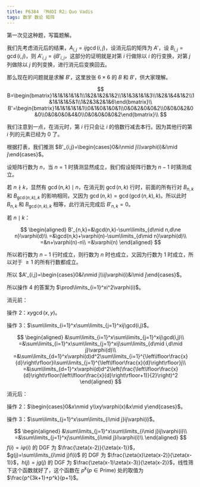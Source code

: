 ```yaml
---
title: P6384 『MdOI R2』Quo Vadis
tags: 数学 数论 矩阵
---
```


第一次见这种题，写篇题解。

我们先考虑消元后的结果，$A_{i,j}=ij\gcd(i,j)$，设消元后的矩阵为 $A'$，设 $B_{i,j}=\gcd(i,j)$，则 $A'_{i,j}=ijB'_{i,j}$，这部分的证明就是对第 $i$ 行做除以 $i$ 的行变换，对第 $j$ 列做除以 $j$ 的列变换，进行消元后变换回去。

那么现在的问题就是求解 $B'$，这里放张 $6\times 6$ 的 $B$ 和 $B'$，供大家理解。


$$
B=\begin{bmatrix}1&1&1&1&1&1\\1&2&1&2&1&2\\1&1&3&1&1&3\\1&2&1&4&1&2\\1&1&1&1&5&1\\1&2&3&2&1&6\end{bmatrix}\\
B'=\begin{bmatrix}1&1&1&1&1&1\\0&1&0&1&0&1\\0&0&2&0&0&2\\0&0&0&2&0&0\\0&0&0&0&4&0\\0&0&0&0&0&2\end{bmatrix}\\
$$


我们注意到一点，在消元时，第 $i$ 行只会让 $i$ 的倍数行减去本行。因为其他行的第 $i$ 列的元素已经为 $0$ 了。

根据打表，我们推测 $B'_{i,j}=\begin{cases}0&i\nmid j\\\varphi(i)&i\mid j\end{cases}$。

设矩阵行数为 $n$，当 $n=1$ 时猜测显然成立，我们假设矩阵行数为 $n-1$ 时猜测成立。

若 $n\nmid k$，显然有 $\gcd(n,k)\mid n$，在消元到 $\gcd(n,k)$ 行时，前面的所有行对 $B_{n,k}$ 和 $B_{\gcd(n,k),k}$ 的影响相同，又因为 $\gcd(n,k)=\gcd(\gcd(n,k),k)$。所以此时 $B_{n,k}$ 和 $B_{\gcd(n,k),k}$ 相等，此行消元完成后 $B'_{n,k}=0$。

若 $n\mid k$：



$$
\begin{aligned}
B'_{n,k}=&\gcd(n,k)-\sum\limits_{d\mid n,d\ne n}\varphi(d)\\
=&\gcd(n,k)+\varphi(n)-\sum\limits_{d\mid n}\varphi(d)\\
=&n+\varphi(n)-n\\
=&\varphi(n)
\end{aligned}
$$


所以若行数为 $n-1$ 行时成立，则行数为 $n$ 时也成立，又因为行数为 $1$ 时成立，所以对于 $\ge 1$ 的所有行数都成立。

所以 $A'_{i,j}=\begin{cases}0&i\nmid j\\ij\varphi(i)&i\mid j\end{cases}$。

所以操作 $4$ 的答案为 $\prod\limits_{i=1}^xi^2\varphi(i)$。

消元前：

操作 $2$：$xy\gcd(x,y)$。

操作 $3$：$\sum\limits_{i=1}^x\sum\limits_{j=1}^xij\gcd(i,j)$。


$$
\begin{aligned}
&\sum\limits_{i=1}^x\sum\limits_{j=1}^xij\gcd(i,j)\\
=&\sum\limits_{i=1}^x\sum\limits_{j=1}^xij\sum\limits_{d\mid i,d\mid j}\varphi(d)\\
=&\sum\limits_{d=1}^x\varphi(d)d^2\sum\limits_{i=1}^{\left\lfloor\frac{x}{d}\right\rfloor}i\sum\limits_{j=1}^{\left\lfloor\frac{x}{d}\right\rfloor}j\\
=&\sum\limits_{d=1}^x\varphi(d)d^2\left(\frac{\left\lfloor\frac{x}{d}\right\rfloor(\left\lfloor\frac{x}{d}\right\rfloor+1)}{2}\right)^2
\end{aligned}
$$


消元后：

操作 $2$：$\begin{cases}0&x\nmid y\\xy\varphi(x)&x\mid y\end{cases}$。

操作 $3$：$\sum\limits_{j=1}^x\sum\limits_{i\mid j}ij\varphi(i)$。


$$
\begin{aligned}
&\sum\limits_{j=1}^x\sum\limits_{i\mid j}ij\varphi(i)\\
=&\sum\limits_{j=1}^xj\sum\limits_{i\mid j}i\varphi(i)\\
\end{aligned}
$$
$f(i)=i\varphi(i)$ 的 DGF 为 $\frac{\zeta(x-2)}{\zeta(x-1)}$，$g(j)=\sum\limits_{i\mid j}f(i)$  的 DGF 为 $\frac{\zeta(x)\zeta(x-2)}{\zeta(x-1)}$，$h(j)=jg(j)$ 的 DGF 为 $\frac{\zeta(x-1)\zeta(x-3)}{\zeta(x-2)}$，线性筛下这个函数就好了，这个函数在 $p^k(p\in \mathrm{Prime})$ 处的取值为 $\frac{p^{3k+1}+p^k}{p+1}$。

```cpp

```

